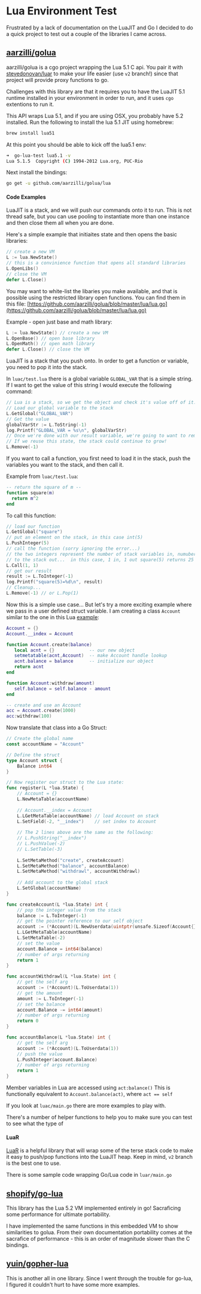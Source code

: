 Lua Environment Test
====================

Frustrated by a lack of documentation on the LuaJIT and Go I decided to do a quick project
to test out a couple of the libraries I came across. 



## [aarzilli/golua](https://github.com/aarzilli/golua)

aarzilli/golua is a cgo project wrapping the Lua 5.1 C api. You pair it with
[stevedonovan/luar](https://github.com/stevedonovan/luar) to make your life easier (use `v2` branch!)
since that project will provide proxy functions to go.

Challenges with this library are that it requires you to have the LuaJIT 5.1 runtime installed in your environment in order to run, and it uses `cgo` extentions to run it.

This API wraps Lua 5.1, and if you are using OSX, you probably have 5.2 installed. Run the following to install the lua 5.1 JIT using homebrew:

```bash
brew install lua51
```

At this point you should be able to kick off the lua5.1 env:

```bash
➜  go-lua-test lua5.1 -v
Lua 5.1.5  Copyright (C) 1994-2012 Lua.org, PUC-Rio
```

Next install the bindings:

```bash
go get -u github.com/aarzilli/golua/lua
```

#### Code Examples

LuaJIT is a stack, and we will push our commands onto it to run. This is not thread safe, but you can use pooling to instantiate more than one instance and then close them all when you are done.

Here's a simple example that initiaites state and then opens the basic libraries:

```go
// create a new VM
L := lua.NewState()
// this is a convinience function that opens all standard libraries
L.OpenLibs()
// close the VM
defer L.Close()
```

You may want to white-list the libaries you make available, and that is possible using the restricted library open functions. You can find them in this file: [https://github.com/aarzilli/golua/blob/master/lua/lua.go](https://github.com/aarzilli/golua/blob/master/lua/lua.go)

Example - open just base and math library:

```go
L := lua.NewState() // create a new VM
L.OpenBase() // open base library
L.OpenMath() // open math library
defer L.Close() // close the VM
```

LuaJIT is a stack that you push onto. In order to get a function or variable, you need to pop it into the stack.

In `luac/test.lua` there is a global variable `GLOBAL_VAR` that is a simple string. If I want to get the value of this string I would execute the following command:

```go
// Lua is a stack, so we get the object and check it's value off of it.
// Load our global variable to the stack
L.GetGlobal("GLOBAL_VAR")
// Get the value
globalVarStr := L.ToString(-1)
log.Printf("GLOBAL_VAR = %s\n", globalVarStr)
// Once we're done with our result variable, we're going to want to remove it from the stack.
// If we reuse this state, the stack could continue to grow!
L.Remove(-1)
```

If you want to call a function, you first need to load it in the stack, push the variables you want to the stack, and then call it.

Example from `luac/test.lua`:

```lua
-- return the square of m --
function square(m)
  return m^2
end
```

To call this function: 

```go
// load our function
L.GetGlobal("square")
// put an element on the stack, in this case int(5)
L.PushInteger(5)
// call the function (sorry ignoring the error...)
// the two integers represent the number of stack variables in, numuber of variables pushed
// to the stack out...  in this case, 1 in, 1 out square(5) returns 25
L.Call(1, 1)
// get our result
result := L.ToInteger(-1)
log.Printf("square(5)=%d\n", result)
// Cleanup...
L.Remove(-1) // or L.Pop(1)
```

Now this is a simple use case... But let's try a more exciting example where we pass in a user defined struct variable. I am creating a class `Account` similar to the one in this Lua [example](http://lua-users.org/wiki/SimpleLuaClasses
):

```lua
Account = {}
Account.__index = Account

function Account.create(balance)
   local acnt = {}             -- our new object
   setmetatable(acnt,Account)  -- make Account handle lookup
   acnt.balance = balance      -- initialize our object
   return acnt
end

function Account:withdraw(amount)
   self.balance = self.balance - amount
end

-- create and use an Account
acc = Account.create(1000)
acc:withdraw(100)

```
Now translate that class into a Go Struct:

```go
// Create the global name
const accountName = "Account" 

// Define the struct
type Account struct {
	Balance int64
}

// Now register our struct to the Lua state:
func register(L *lua.State) {
	// Account = {}
	L.NewMetaTable(accountName)
		
	// Account.__index = Account
	L.LGetMetaTable(accountName) // load Account on stack
	L.SetField(-2, "__index")    // set index to Account
		
	// The 2 lines above are the same as the following:
	// L.PushString("__index")
	// L.PushValue(-2)
	// L.SetTable(-3)
	
	L.SetMetaMethod("create", createAccount)
	L.SetMetaMethod("balance", accountBalance)
	L.SetMetaMethod("withdrawl", accountWithdrawl)
		
	// Add account to the global stack
	L.SetGlobal(accountName)
}

func createAccount(L *lua.State) int {
	// pop the integer value from the stack
	balance := L.ToInteger(-1)
	// get the pointer reference to our self object
	account := (*Account)(L.NewUserdata(uintptr(unsafe.Sizeof(Account{}))))
	L.LGetMetaTable(accountName)
	L.SetMetaTable(-2)
	// set the value
	account.Balance = int64(balance)
	// number of args returning
	return 1
}

func accountWithdrawl(L *lua.State) int {
	// get the self arg
	account := (*Account)(L.ToUserdata(1))
	// get the amount
	amount := L.ToInteger(-1)
	// set the balance
	account.Balance -= int64(amount)
	// number of args returning
	return 0
}

func accountBalance(L *lua.State) int {
	// get the self arg
	account := (*Account)(L.ToUserdata(1))
	// push the value
	L.PushInteger(account.Balance)
	// number of args returning
	return 1
}
```
Member variables in Lua are accessed using `act:balance()` This is functionally equivalent to `Account.balance(act)`, where `act == self`

If you look at `luac/main.go` there are more examples to play with.

There's a number of helper functions to help you to make sure you can test to see what the type of 

#### LuaR

[LuaR](https://github.com/stevedonovan/luar/tree/v2) is a helpful library that will wrap some of the terse stack code to make it easy to push/pop functions into the LuaJIT heap.  Keep in mind, `v2` branch
is the best one to use.

There is some sample code wrapping Go/Lua code in `luar/main.go`


## [shopify/go-lua](https://github.com/Shopify/go-lua)
This library has the Lua 5.2 VM implemented entirely in go! Sacraficing some performance for ultimate portability.

I have implemented the same functions in this embedded VM to show similarities to golua. From their own documentation portability comes at the sacrafice of performance - this is an order of magnitude slower than the C bindings.

## [yuin/gopher-lua](https://github.com/yuin/gopher-lua)
This is another all in one library. Since I went through the trouble for go-lua, I figured it couldn't hurt to have some more examples.



